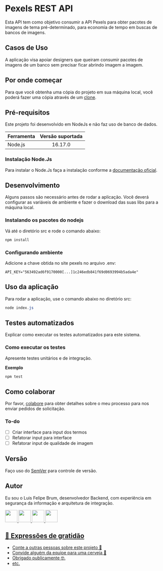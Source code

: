 # Pexels REST API

Esta API tem como objetivo consumir a API Pexels para obter pacotes de imagens de tema pré-determinado, para economia de tempo em buscas de bancos de imagens.

## Casos de Uso

A aplicação visa apoiar designers que queiram consumir pacotes de imagens de um banco sem precisar ficar abrindo imagem a imagem.

## Por onde começar

Para que você obtenha uma cópia do projeto em sua máquina local, você poderá fazer uma cópia através de um [clone](https://docs.github.com/pt/repositories/creating-and-managing-repositories/cloning-a-repository).

## Pré-requisitos

Este projeto foi desenvolvido em NodeJs e não faz uso de banco de dados.

| Ferramenta | Versão suportada |
| ---------- | :--------------: |
| Node.js    |     16.17.0      |

### Instalação Node.Js

Para instalar o Node.Js faça a instalação conforme a [documentação oficial](https://nodejs.org/en/download/package-manager/).

## Desenvolvimento

Alguns passos são necessário antes de rodar a aplicação. Você deverá configurar as variáveis de ambiente e fazer o download das suas libs para a máquina local.

### Instalando os pacotes do nodejs

Vá até o diretório src e rode o comando abaixo:

```javascript
npm install
```

### Configurando ambiente

Adicione a chave obtida no site pexels no arquivo .env:

```env
API_KEY="563492ad6f9170000[...]1c246edb841f69d0693994b5ada4e"
```

## Uso da aplicação

Para rodar a aplicação, use o comando abaixo no diretório src: 

```powershell
node index.js
```

## Testes automatizados

Explicar como executar os testes automatizados para este sistema.

### Como executar os testes

Apresente testes unitários e de integração.

**Exemplo**
```powershell
npm test
```

## Como colaborar

Por favor, [colabore](https://gist.github.com/atalhox/adb28140d9c08ce4d2b3ea6ddbe21c63) para obter detalhes sobre o meu processo para nos enviar pedidos de solicitação.

### To-do

- [ ] Criar interface para input dos termos
- [ ] Refatorar input para interface
- [ ] Refatorar input de qualidade de imagem

## Versão

Faço uso do [SemVer](http://semver.org/) para controle de versão.

## Autor

Eu sou o Luis Felipe Brum, desenvolvedor Backend, com experiência em segurança da informação e arquitetura de integração. 

<a href="https://www.felipebrum.com"><img src="https://avatars.githubusercontent.com/u/53919226"  width="40"> <a href="https://br.linkedin.com/in/luisfelipebrum"><img src="https://cdn-icons-png.flaticon.com/512/174/174857.png"  width="40">      <a href="https://www.instagram.com/eunaoeradev"><img src="https://cdn-icons-png.flaticon.com/512/2111/2111463.png"  width="40">  <a href="https://www.tiktok.com/@eunaoeradev"><img src="https://i.pinimg.com/originals/22/0a/62/220a624ba2fa59ddda4db763f474f50f.jpg"  width="40">

## 🎁 Expressões de gratidão

* Conte a outras pessoas sobre este projeto 📢
* Convide alguém da equipe para uma cerveja 🍺 
* Obrigado publicamente 🤓.
* etc.
